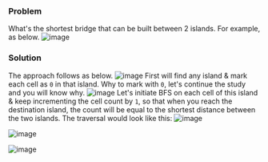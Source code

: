 ### Problem
What's the shortest bridge that can be built between 2 islands. For example, as below.
![image](https://github.com/user-attachments/assets/2f62dfda-a87c-4057-9b57-61275b3cc87b)
### Solution
The approach follows as below.
![image](https://github.com/user-attachments/assets/da5dff80-3413-4304-bec7-11181595881a)
First will find any island & mark each cell as `0` in that island. Why to mark with `0`, let's continue the study</br>
and you will know why.
![image](https://github.com/user-attachments/assets/4ed3c05e-e883-4ad5-b93d-c54a6b9639f0)
Let's initiate BFS on each cell of this island & keep incrementing the cell count by `1`, so that when you reach the</br>
destination island, the count will be equal to the shortest distance between the two islands.
The traversal would look like this:
![image](https://github.com/user-attachments/assets/0d05a00e-5181-4afb-9a74-e87473edcf55)

![image](https://github.com/user-attachments/assets/ecde0824-b315-4760-be6a-4666a1543e0a)

![image](https://github.com/user-attachments/assets/5c0049e0-1cd5-4fa8-b093-2227d8555912)
